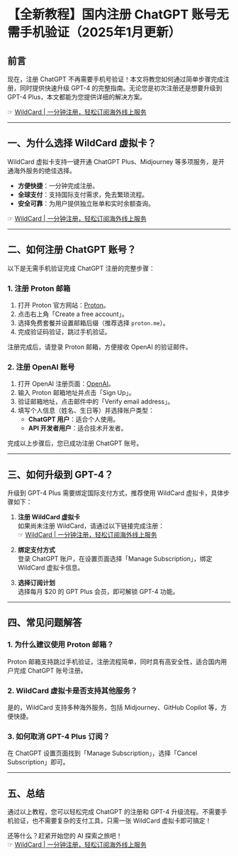 # 【全新教程】国内注册 ChatGPT 账号无需手机验证（2025年1月更新）

## 前言

现在，注册 ChatGPT 不再需要手机号验证！本文将教您如何通过简单步骤完成注册，同时提供快速升级 GPT-4 的完整指南。无论您是初次注册还是想要升级到 GPT-4 Plus，本文都能为您提供详细的解决方案。

☞ [WildCard | 一分钟注册，轻松订阅海外线上服务](https://bit.ly/bewildcard)

---

## 一、为什么选择 WildCard 虚拟卡？

WildCard 虚拟卡支持一键开通 ChatGPT Plus、Midjourney 等多项服务，是开通海外服务的绝佳选择。

- **方便快捷**：一分钟完成注册。
- **全球支付**：支持国际支付需求，免去繁琐流程。
- **安全可靠**：为用户提供独立账单和实时余额查询。

☞ [WildCard | 一分钟注册，轻松订阅海外线上服务](https://bit.ly/bewildcard)

---

## 二、如何注册 ChatGPT 账号？

以下是无需手机验证完成 ChatGPT 注册的完整步骤：

### 1. 注册 Proton 邮箱

1. 打开 Proton 官方网站：[Proton](https://proton.me/)。
2. 点击右上角「Create a free account」。
3. 选择免费套餐并设置邮箱后缀（推荐选择 `proton.me`）。
4. 完成验证码验证，跳过手机验证。

注册完成后，请登录 Proton 邮箱，方便接收 OpenAI 的验证邮件。

### 2. 注册 OpenAI 账号

1. 打开 OpenAI 注册页面：[OpenAI](https://chat.openai.com/)。
2. 输入 Proton 邮箱地址并点击「Sign Up」。
3. 验证邮箱地址，点击邮件中的「Verify email address」。
4. 填写个人信息（姓名、生日等）并选择账户类型：
   - **ChatGPT 用户**：适合个人使用。
   - **API 开发者用户**：适合技术开发者。

完成以上步骤后，您已成功注册 ChatGPT 账号。

---

## 三、如何升级到 GPT-4？

升级到 GPT-4 Plus 需要绑定国际支付方式，推荐使用 WildCard 虚拟卡，具体步骤如下：

1. **注册 WildCard 虚拟卡**  
   如果尚未注册 WildCard，请通过以下链接完成注册：  
   ☞ [WildCard | 一分钟注册，轻松订阅海外线上服务](https://bit.ly/bewildcard)

2. **绑定支付方式**  
   登录 ChatGPT 账户，在设置页面选择「Manage Subscription」，绑定 WildCard 虚拟卡信息。

3. **选择订阅计划**  
   选择每月 $20 的 GPT Plus 会员，即可解锁 GPT-4 功能。

---

## 四、常见问题解答

### 1. 为什么建议使用 Proton 邮箱？

Proton 邮箱支持跳过手机验证，注册流程简单，同时具有高安全性，适合国内用户完成 ChatGPT 账号注册。

### 2. WildCard 虚拟卡是否支持其他服务？

是的，WildCard 支持多种海外服务，包括 Midjourney、GitHub Copilot 等，方便快捷。

### 3. 如何取消 GPT-4 Plus 订阅？

在 ChatGPT 设置页面找到「Manage Subscription」，选择「Cancel Subscription」即可。

---

## 五、总结

通过以上教程，您可以轻松完成 ChatGPT 的注册和 GPT-4 升级流程。不需要手机验证，也不需要复杂的支付工具，只需一张 WildCard 虚拟卡即可搞定！

还等什么？赶紧开始您的 AI 探索之旅吧！  
☞ [WildCard | 一分钟注册，轻松订阅海外线上服务](https://bit.ly/bewildcard)
